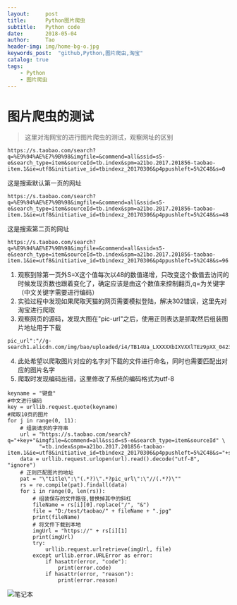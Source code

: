 ```yaml
---
layout:     post
title:      Python图片爬虫
subtitle:   Python code
date:       2018-05-04
author:     Tao
header-img: img/home-bg-o.jpg
keywords_post:  "github,Python,图片爬虫,淘宝"
catalog: true
tags:
    - Python
    - 图片爬虫
---
```

# 图片爬虫的测试
>这里对淘网宝的进行图片爬虫的测试，观察网址的区别

```
https://s.taobao.com/search?q=%E9%94%AE%E7%9B%98&imgfile=&commend=all&ssid=s5-e&search_type=item&sourceId=tb.index&spm=a21bo.2017.201856-taobao-item.1&ie=utf8&initiative_id=tbindexz_20170306&p4ppushleft=5%2C48&s=0
```
这是搜索默认第一页的网址

```
https://s.taobao.com/search?q=%E9%94%AE%E7%9B%98&imgfile=&commend=all&ssid=s5-e&search_type=item&sourceId=tb.index&spm=a21bo.2017.201856-taobao-item.1&ie=utf8&initiative_id=tbindexz_20170306&p4ppushleft=5%2C48&s=48

```
这是搜索第二页的网址

```
https://s.taobao.com/search?q=%E9%94%AE%E7%9B%98&imgfile=&commend=all&ssid=s5-e&search_type=item&sourceId=tb.index&spm=a21bo.2017.201856-taobao-item.1&ie=utf8&initiative_id=tbindexz_20170306&p4ppushleft=5%2C48&s=96

```
1. 观察到除第一页外S=X这个值每次以48的数值递增，只改变这个数值去访问的时候发现页数也跟着变化了，确定应该是由这个数值来控制翻页,q=为关键字（中文关键字需要进行编码）
2. 实验过程中发现如果爬取天猫的网页需要模拟登陆，解决302错误，这里先对淘宝进行爬取
3. 观察网页的源码，发现大图在"pic-url"之后，使用正则表达是抓取然后组装图片地址用于下载

```
pic_url":"//g-search1.alicdn.com/img/bao/uploaded/i4/TB14Ua_LXXXXXbIXVXXlTEz9pXX_042354.jpg
```
4. 此处希望以爬取图片对应的名字对下载的文件进行命名，同时也需要匹配出对应的图片名字
5. 爬取时发现编码出错，这里修改了系统的编码格式为utf-8

```
keyname = "键盘"
#中文进行编码
key = urllib.request.quote(keyname)
#爬取10页的图片
for j in range(0, 11):
    # 组装请求的字符串
    url = "https://s.taobao.com/search?q="+key+"&imgfile=&commend=all&ssid=s5-e&search_type=item&sourceId" \
          "=tb.index&spm=a21bo.2017.201856-taobao-item.1&ie=utf8&initiative_id=tbindexz_20170306&p4ppushleft=5%2C48&s="+str(j*48)
    data = urllib.request.urlopen(url).read().decode("utf-8", "ignore")
    # 正则匹配图片的地址
    pat = "\"title\":\"(.*?)\".*?pic_url\":\"//(.*?)\""
    rs = re.compile(pat).findall(data)
    for i in range(0, len(rs)):
        # 组装保存的文件路径,替换掉其中的斜杠
        fileName = rs[i][0].replace("/", "&")
        file = "D:/test/taobao/" + fileName + ".jpg"
        print(fileName)
        # 将文件下载到本地
        imgUrl = "https://" + rs[i][1]
        print(imgUrl)
        try:
            urllib.request.urlretrieve(imgUrl, file)
        except urllib.error.URLError as error:
            if hasattr(error, "code"):
                print(error.code)
            if hasattr(error, "reason"):
                print(error.reason)
```
![笔记本](https://github.com/iteh3712198/iteh3712198.github.io/blob/master/img/2018/taobao01.png)
